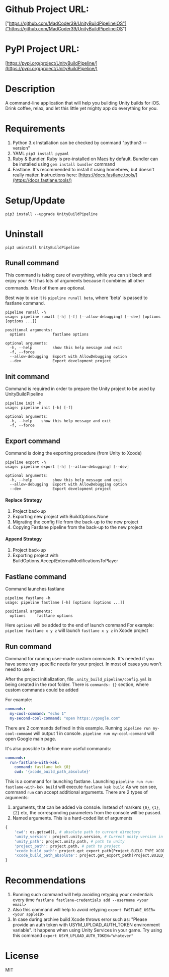 # Github Project URL:
["https://github.com/MadCoder39/UnityBuildPipelineiOS"]("https://github.com/MadCoder39/UnityBuildPipelineiOS")

# PyPI Project URL: 
[https://pypi.org/project/UnityBuildPipeline/](https://pypi.org/project/UnityBuildPipeline/)

# Description
A command-line application that will help you building Unity builds for iOS.
Drink coffee, relax, and let this little yet mighty app do everything for you. 

# Requirements
1. Python 3.x Installation can be checked by command "python3 --version"
2. YAML `pip3 install pyyaml`
3. Ruby & Bundler. Ruby is pre-installed on Macs by default. Bundler can be installed using `gem install bundler` command
4. Fastlane. It's recommended to install it using homebrew, but doesn't really matter. Instructions here: [https://docs.fastlane.tools/](https://docs.fastlane.tools/)


# Setup/Update
```
pip3 install --upgrade UnityBuildPipeline
```
# Uninstall
```
pip3 uninstall UnityBuildPipeline
```

## Runall command 
This command is taking care of everything, while you can sit back and enjoy your :coffee: 
It has lots of arguments because it combines all other commands. Most of them are optional. 

Best way to use it is `pipeline runall beta`, where 'beta' is passed to fastlane command.

```
pipeline runall -h
usage: pipeline runall [-h] [-f] [--allow-debugging] [--dev] [options [options ...]]

positional arguments:
  options            fastlane options

optional arguments:
  -h, --help         show this help message and exit
  -f, --force
  --allow-debugging  Export with AllowDebugging option
  --dev              Export development project
```

## Init command 
Command is required in order to prepare the Unity project to be used by UnityBuildPipeline

```
pipeline init -h
usage: pipeline init [-h] [-f]

optional arguments:
  -h, --help    show this help message and exit
  -f, --force
```

## Export command
Command is doing the exporting procedure (from Unity to Xcode)
```
pipeline export -h
usage: pipeline export [-h] [--allow-debugging] [--dev]

optional arguments:
  -h, --help         show this help message and exit
  --allow-debugging  Export with AllowDebugging option
  --dev              Export development project
```

#### Replace Strategy
1. Project back-up
2. Exporting new project with BuildOptions.None
3. Migrating the config file from the back-up to the new project
4. Copying Fastlane pipeline from the back-up to the new project

#### Append Strategy
1. Project back-up
2. Exporting project with BuildOptions.AcceptExternalModificationsToPlayer

## Fastlane command
Command launches fastlane
```
pipeline fastlane -h
usage: pipeline fastlane [-h] [options [options ...]]

positional arguments:
  options     fastlane options
```
Here `options` will be added to the end of launch command
For example: `pipeline fastlane x y z` will launch `fastlane x y z` in Xcode project

## Run command
Command for running user-made custom commands. It's needed if you have some very specific needs for your project. In most of cases you won't need to use it.

After the project initialization, file `.unity_build_pipeline/config.yml` is being created in the root folder. 
There is `commands: {}` section, where custom commands could be added


For example: 
```yaml
commands:
  my-cool-command: "echo 1"
  my-second-cool-command: "open https://google.com"
```
There are 2 commands defined in this example. Running `pipeline run my-cool-command` will output 1 in console. `pipeline run my-cool-command` will open Google main page. 

It's also possible to define more useful commands:
```yaml
commands:
  run-fastlane-with-kek:
    command: fastlane kek {0}
    cwd: '{xcode_build_path_absolute}'
```
This is a command for launching fastlane. 
Launching `pipeline run run-fastlane-with-kek build` will execute `fastlane kek build`
As we can see, command `run` can accept additional arguments.
There are 2 types of arguments:
 1) arguments, that can be added via console. Instead of markers `{0}`, `{1}`, `{2}` etc, the corresponding parameters from the console will be passed.
 2) Named arguments. This is a hard-coded list of arguments
 ```python
{
     'cwd': os.getcwd(), # absolute path to current directory
     'unity_version': project.unity.version, # Current unity version in project
     'unity_path': project.unity.path, # path to unity
     'project_path': project.path, # path to project
     'xcode_build_path': project.get_export_path(Project.BUILD_TYPE_XCODE, absolute=False), # relative path to xcode build
     'xcode_build_path_absolute': project.get_export_path(Project.BUILD_TYPE_XCODE, absolute=True) # absolute path to xcode build
 }
```
 
# Recommendations
1) Running such command will help avoiding retyping your credentials every time
`fastlane fastlane-credentials add --username <your email>`
2) Also this command will help to avoid retyping `export FASTLANE_USER=<your appleID>`
2) In case during archive build Xcode throws error such as: "Please provide an auth token with USYM_UPLOAD_AUTH_TOKEN environment variable". It happens when using Unity Services in your game. Try using this command `export USYM_UPLOAD_AUTH_TOKEN="whatever"`

# License
MIT
